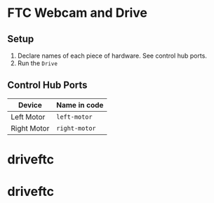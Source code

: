 # FTC Webcam and Drive
## Setup
1. Declare names of each piece of hardware. See control hub ports. 
2. Run the `Drive`

## Control Hub Ports
| Device | Name in code |
| ------------- | ------------- |
| Left Motor | `left-motor`  |
| Right Motor  | `right-motor`  |
# driveftc
# driveftc
